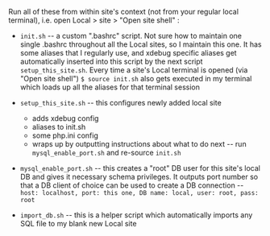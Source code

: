 Run all of these from within site's context (not from your regular local terminal), i.e. open Local > site > "Open site shell" :

- `init.sh` -- a custom ".bashrc" script. Not sure how to maintain one single .bashrc throughout all the Local sites, so I maintain this one. It has some aliases that I regularly use, and xdebug specific aliases get automatically inserted into this script by the next script `setup_this_site.sh`. Every time a site's Local terminal is opened (via "Open site shell") `$ source init.sh` also gets executed in my terminal which loads up all the aliases for that terminal session

- `setup_this_site.sh` -- this configures newly added local site
  - adds xdebug config
  - aliases to init.sh
  - some php.ini config
  - wraps up by outputting instructions about what to do next -- run `mysql_enable_port.sh` and re-source `init.sh`

- `mysql_enable_port.sh` -- this creates a "root" DB user for this site's local DB and gives it necessary schema privileges. It outputs port number so that a DB client of choice can be used to create a DB connection -- `host: localhost, port: this one, DB name: local, user: root, pass: root`

- `import_db.sh` -- this is a helper script which automatically imports any SQL file to my blank new Local site
